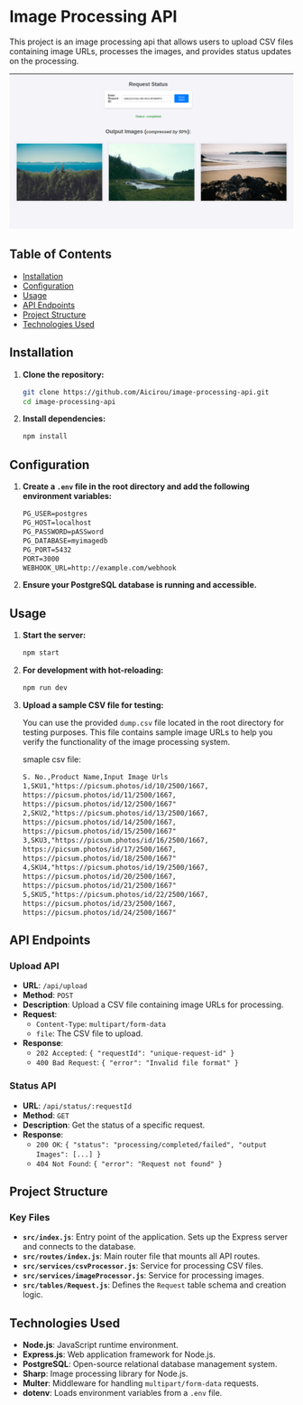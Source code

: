# Image Processing API

This project is an image processing api that allows users to upload CSV files containing image URLs, processes the images, and provides status updates on the processing.

![alt text](image_status.png)

## Table of Contents

- [Installation](#installation)
- [Configuration](#configuration)
- [Usage](#usage)
- [API Endpoints](#api-endpoints)
- [Project Structure](#project-structure)
- [Technologies Used](#technologies-used)

## Installation

1. **Clone the repository:**

   ```sh
   git clone https://github.com/Aicirou/image-processing-api.git
   cd image-processing-api
   ```

2. **Install dependencies:**

   ```sh
   npm install
   ```

## Configuration

1. **Create a `.env` file in the root directory and add the following environment variables:**

   ```env
   PG_USER=postgres
   PG_HOST=localhost
   PG_PASSWORD=pASSword
   PG_DATABASE=myimagedb
   PG_PORT=5432
   PORT=3000
   WEBHOOK_URL=http://example.com/webhook
   ```

2. **Ensure your PostgreSQL database is running and accessible.**

## Usage

1. **Start the server:**

   ```sh
   npm start
   ```

2. **For development with hot-reloading:**

   ```sh
   npm run dev
   ```

3. **Upload a sample CSV file for testing:**

   You can use the provided `dump.csv` file located in the root directory for testing purposes. This file contains sample image URLs to help you verify the functionality of the image processing system.

   smaple csv file:

   ```csv
   S. No.,Product Name,Input Image Urls
   1,SKU1,"https://picsum.photos/id/10/2500/1667, https://picsum.photos/id/11/2500/1667, https://picsum.photos/id/12/2500/1667"
   2,SKU2,"https://picsum.photos/id/13/2500/1667, https://picsum.photos/id/14/2500/1667, https://picsum.photos/id/15/2500/1667"
   3,SKU3,"https://picsum.photos/id/16/2500/1667, https://picsum.photos/id/17/2500/1667, https://picsum.photos/id/18/2500/1667"
   4,SKU4,"https://picsum.photos/id/19/2500/1667, https://picsum.photos/id/20/2500/1667, https://picsum.photos/id/21/2500/1667"
   5,SKU5,"https://picsum.photos/id/22/2500/1667, https://picsum.photos/id/23/2500/1667, https://picsum.photos/id/24/2500/1667"
   ```

## API Endpoints

### Upload API

- **URL**: `/api/upload`
- **Method**: `POST`
- **Description**: Upload a CSV file containing image URLs for processing.
- **Request**:
  - `Content-Type`: `multipart/form-data`
  - `file`: The CSV file to upload.
- **Response**:
  - `202 Accepted`: `{ "requestId": "unique-request-id" }`
  - `400 Bad Request`: `{ "error": "Invalid file format" }`

### Status API

- **URL**: `/api/status/:requestId`
- **Method**: `GET`
- **Description**: Get the status of a specific request.
- **Response**:
  - `200 OK`: `{ "status": "processing/completed/failed", "output Images": [...] }`
  - `404 Not Found`: `{ "error": "Request not found" }`

## Project Structure

### Key Files

- **`src/index.js`**: Entry point of the application. Sets up the Express server and connects to the database.
- **`src/routes/index.js`**: Main router file that mounts all API routes.
- **`src/services/csvProcessor.js`**: Service for processing CSV files.
- **`src/services/imageProcessor.js`**: Service for processing images.
- **`src/tables/Request.js`**: Defines the `Request` table schema and creation logic.

## Technologies Used

- **Node.js**: JavaScript runtime environment.
- **Express.js**: Web application framework for Node.js.
- **PostgreSQL**: Open-source relational database management system.
- **Sharp**: Image processing library for Node.js.
- **Multer**: Middleware for handling `multipart/form-data` requests.
- **dotenv**: Loads environment variables from a `.env` file.
